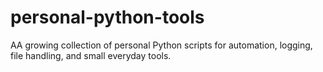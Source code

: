 # personal-python-tools
AA growing collection of personal Python scripts for automation, logging, file handling, and small everyday tools.
